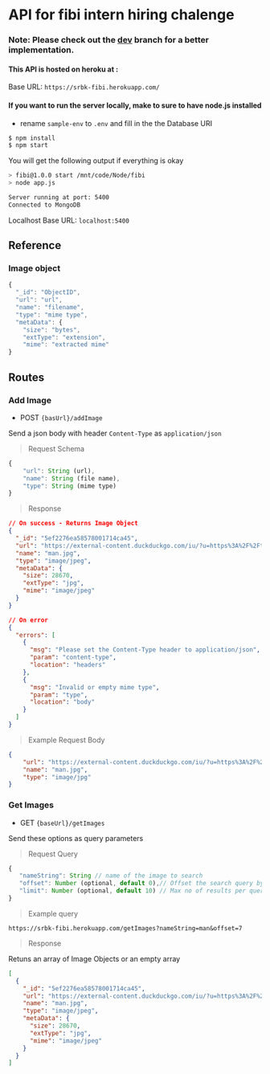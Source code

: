 # API for fibi intern hiring chalenge

### Note: Please check out the [dev](https://github.com/sarbikbetal/fibi/tree/dev) branch for a better implementation.

#### This API is hosted on heroku at :
Base URL: `https://srbk-fibi.herokuapp.com/`


#### If you want to run the server locally, make to sure to have node.js installed

+ rename `sample-env` to `.env` and fill in the the Database URI

```bash
$ npm install
$ npm start
```

You will get the following output if everything is okay
```bash
> fibi@1.0.0 start /mnt/code/Node/fibi
> node app.js

Server running at port: 5400
Connected to MongoDB
```

Localhost Base URL: `localhost:5400`
## Reference
### Image object
```js
{
  "_id": "ObjectID",
  "url": "url",
  "name": "filename",
  "type": "mime type",
  "metaData": {
    "size": "bytes",
    "extType": "extension",
    "mime": "extracted mime"
}
```

## Routes

### Add Image

+ POST `{basUrl}/addImage`

Send a json body with header `Content-Type` as `application/json`

> Request Schema
```javascript
{
	"url": String (url),
	"name": String (file name),
	"type": String (mime type)
}
```

> Response
```json
// On success - Returns Image Object
{
  "_id": "5ef2276ea58578001714ca45",
  "url": "https://external-content.duckduckgo.com/iu/?u=https%3A%2F%2Ftse1.mm.bing.net%2Fth%3Fid%3DOIP.MPU123oNkP4wjscYp4aO_AHaKd%26pid%3DApi&f=1",
  "name": "man.jpg",
  "type": "image/jpeg",
  "metaData": {
    "size": 28670,
    "extType": "jpg",
    "mime": "image/jpeg"
  }
}

// On error
{
  "errors": [
    {
      "msg": "Please set the Content-Type header to application/json",
      "param": "content-type",
      "location": "headers"
    },
    {
      "msg": "Invalid or empty mime type",
      "param": "type",
      "location": "body"
    }
  ]
}
```

> Example Request Body

```json
{
	"url": "https://external-content.duckduckgo.com/iu/?u=https%3A%2F%2Ftse1.mm.bing.net%2Fth%3Fid%3DOIP.MPU123oNkP4wjscYp4aO_AHaKd%26pid%3DApi&f=1",
	"name": "man.jpg",
	"type": "image/jpg"
}
```

### Get Images

+ GET `{baseUrl}/getImages`

Send these options as query parameters
> Request Query
```js
{
   "nameString": String // name of the image to search
   "offset": Number (optional, default 0),// Offset the search query by this number
   "limit": Number (optional, default 10) // Max no of results per query
}

```
> Example query

`https://srbk-fibi.herokuapp.com/getImages?nameString=man&offset=7`

> Response

Retuns an array of Image Objects or an empty array
```json
[
  {
    "_id": "5ef2276ea58578001714ca45",
    "url": "https://external-content.duckduckgo.com/iu/?u=https%3A%2F%2Ftse1.mm.bing.net%2Fth%3Fid%3DOIP.MPU123oNkP4wjscYp4aO_AHaKd%26pid%3DApi&f=1",
    "name": "man.jpg",
    "type": "image/jpeg",
    "metaData": {
      "size": 28670,
      "extType": "jpg",
      "mime": "image/jpeg"
    }
  }
]
```

